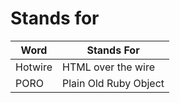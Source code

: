 # Stands for

| Word | Stands For |
| ---- | ---------- |
| Hotwire | HTML over the wire |
| PORO | Plain Old Ruby Object |